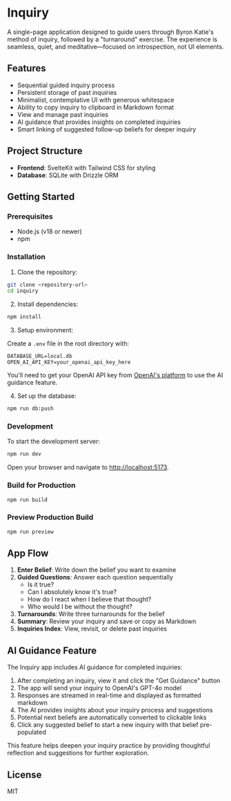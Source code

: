 # Inquiry

A single-page application designed to guide users through Byron Katie's method of inquiry, followed by a "turnaround" exercise. The experience is seamless, quiet, and meditative—focused on introspection, not UI elements.

## Features

- Sequential guided inquiry process
- Persistent storage of past inquiries
- Minimalist, contemplative UI with generous whitespace
- Ability to copy inquiry to clipboard in Markdown format
- View and manage past inquiries
- AI guidance that provides insights on completed inquiries
- Smart linking of suggested follow-up beliefs for deeper inquiry

## Project Structure

- **Frontend**: SvelteKit with Tailwind CSS for styling
- **Database**: SQLite with Drizzle ORM

## Getting Started

### Prerequisites

- Node.js (v18 or newer)
- npm

### Installation

1. Clone the repository:

```bash
git clone <repository-url>
cd inquiry
```

2. Install dependencies:

```bash
npm install
```

3. Setup environment:

Create a `.env` file in the root directory with:

```
DATABASE_URL=local.db
OPEN_AI_API_KEY=your_openai_api_key_here
```

You'll need to get your OpenAI API key from [OpenAI's platform](https://platform.openai.com/) to use the AI guidance feature.

4. Set up the database:

```bash
npm run db:push
```

### Development

To start the development server:

```bash
npm run dev
```

Open your browser and navigate to [http://localhost:5173](http://localhost:5173).

### Build for Production

```bash
npm run build
```

### Preview Production Build

```bash
npm run preview
```

## App Flow

1. **Enter Belief**: Write down the belief you want to examine
2. **Guided Questions**: Answer each question sequentially
   - Is it true?
   - Can I absolutely know it's true?
   - How do I react when I believe that thought?
   - Who would I be without the thought?
3. **Turnarounds**: Write three turnarounds for the belief
4. **Summary**: Review your inquiry and save or copy as Markdown
5. **Inquiries Index**: View, revisit, or delete past inquiries

## AI Guidance Feature

The Inquiry app includes AI guidance for completed inquiries:

1. After completing an inquiry, view it and click the "Get Guidance" button
2. The app will send your inquiry to OpenAI's GPT-4o model
3. Responses are streamed in real-time and displayed as formatted markdown
4. The AI provides insights about your inquiry process and suggestions
5. Potential next beliefs are automatically converted to clickable links
6. Click any suggested belief to start a new inquiry with that belief pre-populated

This feature helps deepen your inquiry practice by providing thoughtful reflection and suggestions for further exploration.

## License

MIT
